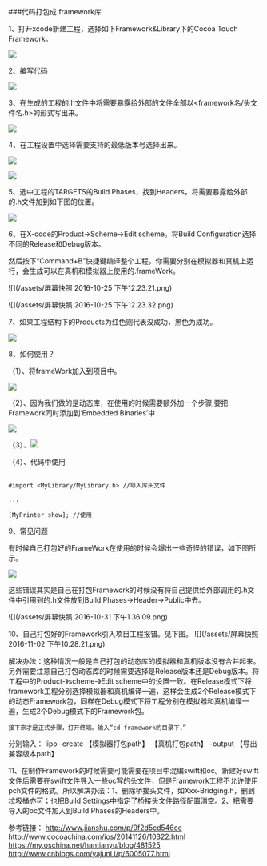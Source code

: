 [](http://www.jianshu.com/p/9f2d5cd546cc)###代码打包成.framework库



 1、打开xcode新建工程，选择如下Framework&Library下的Cocoa Touch Framework。

![](/assets/1.png)



 2、编写代码

![](/assets/2.png)



 3、在生成的工程的.h文件中将需要暴露给外部的文件全部以<framework名/头文件名.h>的形式写出来。

![](/assets/3.png)



 4、在工程设置中选择需要支持的最低版本号选择出来。



![](/assets/5.png)

![](/assets/6.png)



 5、选中工程的TARGETS的Build Phases，找到Headers，将需要暴露给外部的.h文件加到如下图的位置。

![](/assets/7.png)



 6、在X-code的Product->Scheme->Edit scheme。将Build Configuration选择不同的Release和Debug版本。

然后按下“Command+B”快捷键编译整个工程，你需要分别在模拟器和真机上运行，会生成可以在真机和模拟器上使用的.frameWork。

![](/assets/屏幕快照 2016-10-25 下午12.23.21.png)

![](/assets/屏幕快照 2016-10-25 下午12.23.32.png)



 7、如果工程结构下的Products为红色则代表没成功，黑色为成功。

![](/assets/11.png)



 8、如何使用？



 （1）、将frameWork加入到项目中。

 ![](/assets/12.png)

 （2）、因为我们做的是动态库，在使用的时候需要额外加一个步骤,要把Framework同时添加到‘Embedded Binaries’中

![](/assets/13.png)

 （3）、![](/assets/15.png)

 （4）、代码中使用

 ```

#import <MyLibrary/MyLibrary.h> //导入库头文件

...

 [MyPrinter show]; //使用

 ```

 9、常见问题

 有时候自己打包好的FrameWork在使用的时候会爆出一些奇怪的错误，如下图所示。

 ![](/assets/9609286F-8E77-4E6D-99A6-59E4AED22EB7.png)

 这些错误其实是自己在打包Framework的时候没有将自己提供给外部调用的.h文件中引用到的.h文件放到Build Phases->Header->Public中去。

 ![](/assets/屏幕快照 2016-10-31 下午1.36.09.png)

10、自己打包好的Framework引入项目工程报错。见下图。
![](/assets/屏幕快照 2016-11-02 下午10.28.21.png)

解决办法：这种情况一般是自己打包的动态库的模拟器和真机版本没有合并起来。另外需要注意自己打包动态库的时候需要选择是Release版本还是Debug版本。将工程中的Product-》scheme-》Edit scheme中的设置一致。在Release模式下将framework工程分别选择模拟器和真机编译一遍，这样会生成2个Release模式下的动态Framework包，同样在Debug模式下将工程分别在模拟器和真机编译一遍，生成2个Debug模式下的Framework包。


    接下来才是正式步骤，打开终端。输入“cd framework的目录下，”
分别输入：
lipo -create 【模拟器打包path】 【真机打包path】 -output 【导出兼容版本path】


11、在制作Framework的时候需要可能需要在项目中混编swift和oc。新建好swift文件后需要在swift文件导入一些oc写的头文件，但是Framework工程不允许使用pch文件的格式。所以解决办法：1、删除桥接头文件，如Xxx-Bridging.h，删到垃圾桶亦可；也把Build Settings中指定了桥接头文件路径配置清空。2、把需要导入的oc文件加入到Build Phases的Headers中。


参考链接：
http://www.jianshu.com/p/9f2d5cd546cc
http://www.cocoachina.com/ios/20141126/10322.html
https://my.oschina.net/hantianyu/blog/481525
http://www.cnblogs.com/yajunLi/p/6005077.html





